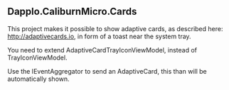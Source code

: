 ## Dapplo.CaliburnMicro.Cards

This project makes it possible to show adaptive cards, as described here: http://adaptivecards.io, in form of a toast near the system tray.

You need to extend AdaptiveCardTrayIconViewModel, instead of TrayIconViewModel.

Use the IEventAggregator to send an AdaptiveCard, this than will be automatically shown.

